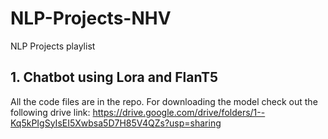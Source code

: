 # NLP-Projects-NHV
NLP Projects playlist

## 1. Chatbot using Lora and FlanT5
All the code files are in the repo. For downloading the model check out the following drive link: https://drive.google.com/drive/folders/1--Kq5kPIgSyIsEI5Xwbsa5D7H85V4QZs?usp=sharing
